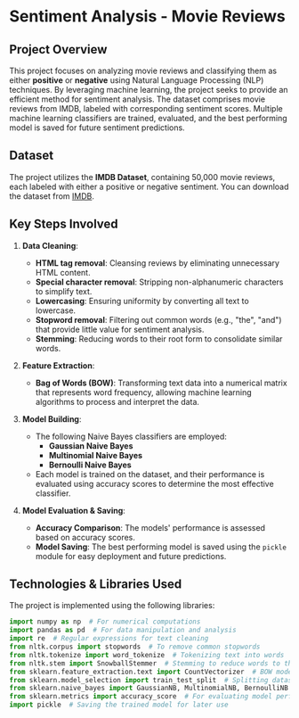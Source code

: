 # **Sentiment Analysis - Movie Reviews**

## **Project Overview**
This project focuses on analyzing movie reviews and classifying them as either **positive** or **negative** using Natural Language Processing (NLP) techniques. By leveraging machine learning, the project seeks to provide an efficient method for sentiment analysis. The dataset comprises movie reviews from IMDB, labeled with corresponding sentiment scores. Multiple machine learning classifiers are trained, evaluated, and the best performing model is saved for future sentiment predictions.

## **Dataset**
The project utilizes the **IMDB Dataset**, containing 50,000 movie reviews, each labeled with either a positive or negative sentiment. You can download the dataset from [IMDB](https://www.kaggle.com/datasets/lakshmi25npathi/imdb-dataset-of-50k-movie-reviews). 

## **Key Steps Involved**

1. **Data Cleaning**:
   - **HTML tag removal**: Cleansing reviews by eliminating unnecessary HTML content.
   - **Special character removal**: Stripping non-alphanumeric characters to simplify text.
   - **Lowercasing**: Ensuring uniformity by converting all text to lowercase.
   - **Stopword removal**: Filtering out common words (e.g., "the", "and") that provide little value for sentiment analysis.
   - **Stemming**: Reducing words to their root form to consolidate similar words.

2. **Feature Extraction**:
   - **Bag of Words (BOW)**: Transforming text data into a numerical matrix that represents word frequency, allowing machine learning algorithms to process and interpret the data.

3. **Model Building**:
   - The following Naive Bayes classifiers are employed:
     - **Gaussian Naive Bayes**
     - **Multinomial Naive Bayes**
     - **Bernoulli Naive Bayes**
   - Each model is trained on the dataset, and their performance is evaluated using accuracy scores to determine the most effective classifier.

4. **Model Evaluation & Saving**:
   - **Accuracy Comparison**: The models' performance is assessed based on accuracy scores.
   - **Model Saving**: The best performing model is saved using the `pickle` module for easy deployment and future predictions.

## **Technologies & Libraries Used**

The project is implemented using the following libraries:

```python
import numpy as np  # For numerical computations
import pandas as pd  # For data manipulation and analysis
import re  # Regular expressions for text cleaning
from nltk.corpus import stopwords  # To remove common stopwords
from nltk.tokenize import word_tokenize  # Tokenizing text into words
from nltk.stem import SnowballStemmer  # Stemming to reduce words to their root forms
from sklearn.feature_extraction.text import CountVectorizer  # BOW model for feature extraction
from sklearn.model_selection import train_test_split  # Splitting dataset into training and testing sets
from sklearn.naive_bayes import GaussianNB, MultinomialNB, BernoulliNB  # Naive Bayes classifiers
from sklearn.metrics import accuracy_score  # For evaluating model performance
import pickle  # Saving the trained model for later use
